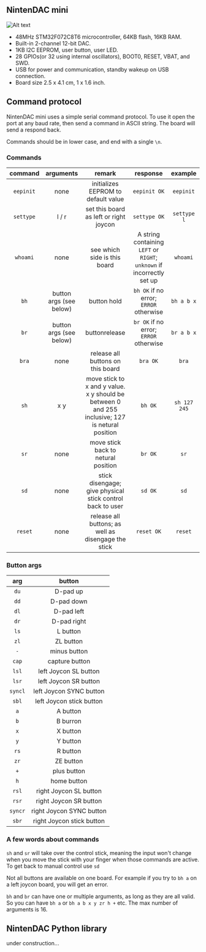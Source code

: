 ## NintenDAC mini

![Alt text](http://i.imgur.com/f3qcFR7.jpg)

* 48MHz STM32F072C8T6 microcontroller, 64KB flash, 16KB RAM.
* Built-in 2-channel 12-bit DAC.
* 1KB I2C EEPROM, user button, user LED.
* 28 GPIOs(or 32 using internal oscillators), BOOT0, RESET, VBAT, and SWD.
* USB for power and communication, standby wakeup on USB connection.
* Board size 2.5 x 4.1 cm, 1 x 1.6 inch.

## Command protocol

NintenDAC mini uses a simple serial command protocol. To use it open the port at any baud rate, then send a command in ASCII string. The board will send a respond back.

Commands should be in lower case, and end with a single `\n`.

### Commands

**command**|**arguments**|**remark**|**response**|**example**
:-----:|:-----:|:-----:|:-----:|:-----:
`eepinit`|none|initializes EEPROM to default value|`eepinit OK`|`eepinit`
`settype`|l / r|set this board as left or right joycon|`settype OK`|`settype l`
`whoami`|none|see which side is this board|A string containing `LEFT` or `RIGHT`; `unknown` if incorrectly set up|`whoami`
`bh`|button args (see below)|button hold|`bh OK` if no error; `ERROR`  otherwise|`bh a b x`
`br`|button args (see below)|buttonrelease |`br OK` if no error; `ERROR` otherwise|`br a b x`
`bra`|none|release all buttons on this board|`bra OK`|`bra`
`sh`|x y|move stick to x and y value. x y should be between 0 and 255 inclusive; 127 is netural position|`bh OK`|`sh 127 245`
`sr`|none|move stick back to netural position|`br OK`|`sr`
`sd`|none|stick disengage; give physical stick control back to user|`sd OK`|`sd`
`reset`|none|release all buttons; as well as disengage the stick|`reset OK`|`reset`

### Button args

**arg**|**button**
:-----:|:-----:
`du`|D-pad up
`dd`|D-pad down
`dl`|D-pad left
`dr`|D-pad right
`ls`|L button
`zl`|ZL button
`-`|minus button 
`cap`|capture button
`lsl`|left Joycon SL button
`lsr`|left Joycon SR button
`syncl`|left Joycon SYNC button
`sbl`|left Joycon stick button
`a`|A button
`b`|B burron
`x`|X button
`y`|Y button
`rs`|R button
`zr`|ZE button
`+`|plus button
`h`|home button
`rsl`|right Joycon SL button
`rsr`|right Joycon SR button
`syncr`|right Joycon SYNC button
`sbr`|right Joycon stick button

### A few words about commands

`sh` and `sr` will take over the control stick, meaning the input won't change when you move the stick with your finger when those commands are active. To get back to manual control use `sd`

Not all buttons are available on one board. For example if you try to `bh a` on a left joycon board, you will get an error.

`bh` and `br` can have one or multiple arguments, as long as they are all valid. So you can have `bh a` or `bh a b x y zr h +` etc. The max number of arguments is 16.


## NintenDAC Python library

under construction...
